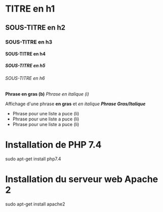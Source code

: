 # TITRE en h1
## SOUS-TITRE en h2
### SOUS-TITRE en h3
#### SOUS-TITRE en h4
##### SOUS-TITRE en h5
###### SOUS-TITRE en h6

__Phrase en gras (b)__
*Phrase en italique (i)*

Affichage d'une phrase __en gras__ et *en italique*
__*Phrase Gras/Italique*__

* Phrase pour une liste a puce (li)
* Phrase pour une liste a puce (li)
* Phrase pour une liste a puce (li)

# Installation de PHP 7.4
sudo apt-get install php7.4
# Installation du serveur web Apache 2
sudo apt-get install apache2
